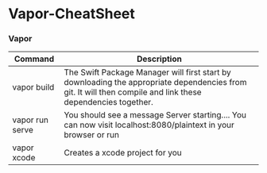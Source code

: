 # Vapor-CheatSheet

### Vapor
| Command | Description |
| ----------- | ----------- |
| vapor build | The Swift Package Manager will first start by downloading the appropriate dependencies from git. It will then compile and link these dependencies together. |
| vapor run serve | You should see a message Server starting.... You can now visit localhost:8080/plaintext in your browser or run |
| vapor xcode | Creates a xcode project for you |
